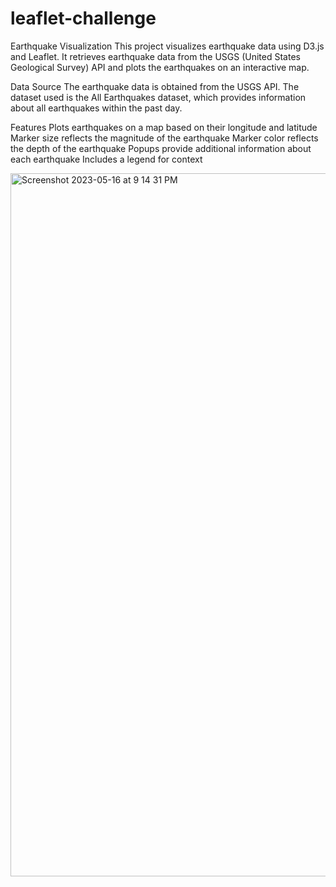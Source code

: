 # leaflet-challenge

Earthquake Visualization
This project visualizes earthquake data using D3.js and Leaflet. It retrieves earthquake data from the USGS (United States Geological Survey) API and plots the earthquakes on an interactive map.

Data Source
The earthquake data is obtained from the USGS API. The dataset used is the All Earthquakes dataset, which provides information about all earthquakes within the past day.

Features
Plots earthquakes on a map based on their longitude and latitude
Marker size reflects the magnitude of the earthquake
Marker color reflects the depth of the earthquake
Popups provide additional information about each earthquake
Includes a legend for context

<img width="1125" alt="Screenshot 2023-05-16 at 9 14 31 PM" src="https://github.com/sunderiyab/leaflet-challenge/assets/123790798/05283b71-aa71-4112-8939-77dade9d3486">
